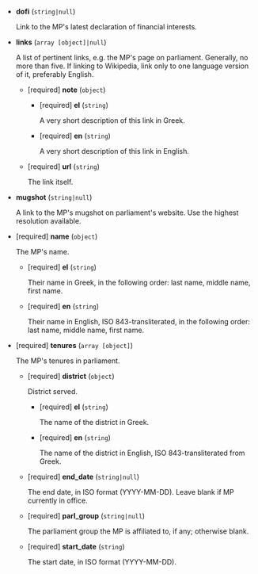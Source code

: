 
* **dofi** (`string|null`)

    Link to the MP's latest declaration of financial interests.

* **links** (`array [object]|null`)

    A list of pertinent links, e.g. the MP's page on parliament. Generally, no more than five. If linking to Wikipedia, link only to one language version of it, preferably English.

    * [required] **note** (`object`)

        * [required] **el** (`string`)

            A very short description of this link in Greek.

        * [required] **en** (`string`)

            A very short description of this link in English.

    * [required] **url** (`string`)

        The link itself.

* **mugshot** (`string|null`)

    A link to the MP's mugshot on parliament's website. Use the highest resolution available.

* [required] **name** (`object`)

    The MP's name.

    * [required] **el** (`string`)

        Their name in Greek, in the following order: last name, middle name, first name.

    * [required] **en** (`string`)

        Their name in English, ISO 843-transliterated, in the following order: last name, middle name, first name.

* [required] **tenures** (`array [object]`)

    The MP's tenures in parliament.

    * [required] **district** (`object`)

        District served.

        * [required] **el** (`string`)

            The name of the district in Greek.

        * [required] **en** (`string`)

            The name of the district in English, ISO 843-transliterated from Greek.

    * [required] **end_date** (`string|null`)

        The end date, in ISO format (YYYY-MM-DD). Leave blank if MP currently in office.

    * [required] **parl_group** (`string|null`)

        The parliament group the MP is affiliated to, if any; otherwise blank.

    * [required] **start_date** (`string`)

        The start date, in ISO format (YYYY-MM-DD).
